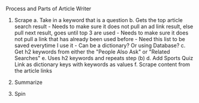 Process and Parts of Article Writer
1. Scrape
    a. Take in a keyword that is a question
    b. Gets the top article search result
        - Needs to make sure it does not pull an ad link result, else pull next result, goes until top 3 are used
        - Needs to make sure it does not pull a link that has already been used before
            - Need this list to be saved everytime I use it
            - Can be a dictionary? Or using Database?
    c. Get h2 keywords from either the "People Also Ask" or "Related Searches"
    e. Uses h2 keywords and repeats step (b)
    d. Add Sports Quiz Link as dictionary keys with keywords as values
    f. Scrape content from the article links

2. Summarize

3. Spin
